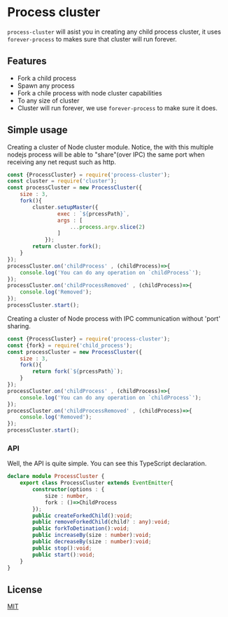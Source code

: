 # Process cluster

`process-cluster` will asist you in creating any child process cluster, it uses
`forever-process` to makes sure that cluster will run forever.

## Features
  * Fork a child process
  * Spawn any process
  * Fork a chile process with node cluster capabilities
  * To any size of cluster
  * Cluster will run forever, we use `forever-process` to make sure it does.

## Simple usage
Creating a cluster of Node cluster module.
Notice, the with this multiple nodejs process will be able to "share"(over IPC) the same port when receiving any net requst such as http.

```js
const {ProcessCluster} = require('process-cluster');
const cluster = require('cluster');
const processCluster = new ProcessCluster({
    size : 3,
    fork(){
        cluster.setupMaster({
                exec : `${prcessPath}`,
                args : [ 
                    ...process.argv.slice(2)
                ]
            });
        return cluster.fork();
    }
});
processCluster.on('childProcess' , (childProcess)=>{
    console.log('You can do any operation on `childProcess`');
});
processCluster.on('childProcessRemoved' , (childProcess)=>{
    console.log('Removed');
});
processCluster.start();

```

Creating a cluster of Node process with IPC communication without 'port' sharing.
```js
const {ProcessCluster} = require('process-cluster');
const {fork} = require('child_process');
const processCluster = new ProcessCluster({
    size : 3,
    fork(){
        return fork(`${prcessPath}`);
    }
});
processCluster.on('childProcess' , (childProcess)=>{
    console.log('You can do any operation on `childProcess`');
});
processCluster.on('childProcessRemoved' , (childProcess)=>{
    console.log('Removed');
});
processCluster.start();

```

### API
Well, the API is quite simple.
You can see this TypeScript declaration.

```ts
declare module ProcessCluster {
	export class ProcessCluster extends EventEmitter{
		constructor(options : {
            size : number,
            fork : ()=>ChildProcess
        });
		public createForkedChild():void;
		public removeForkedChild(child? : any):void;
		public forkToDetination():void;
		public increaseBy(size : number):void;
		public decreaseBy(size : number):void;
		public stop():void;
		public start():void;
	}
}
```

## License

  [MIT](LICENSE)